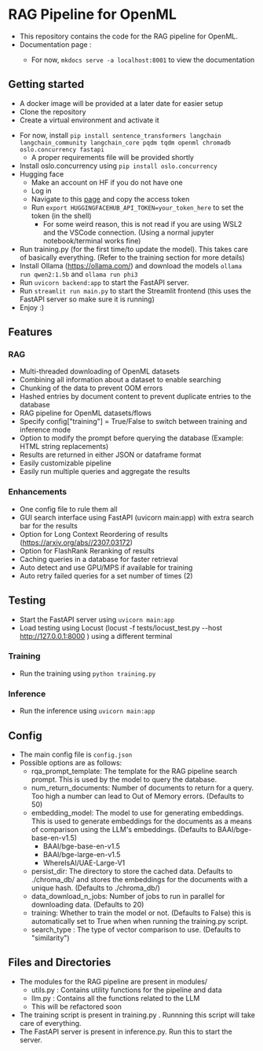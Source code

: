 # RAG Pipeline for OpenML

- This repository contains the code for the RAG pipeline for OpenML. 
- Documentation page : <attempting to deploy>
  - For now, ```mkdocs serve -a localhost:8001``` to view the documentation

## Getting started
- A docker image will be provided at a later date for easier setup
- Clone the repository
- Create a virtual environment and activate it
<!-- - Install the requirements using `pip install -r requirements.txt` -->
- For now, install `pip install sentence_transformers langchain langchain_community langchain_core pqdm tqdm openml chromadb oslo.concurrency fastapi`
  - A proper requirements file will be provided shortly
- Install oslo.concurrency using `pip install oslo.concurrency`
- Hugging face
  - Make an account on HF if you do not have one
  - Log in
  - Navigate to this [page](https://huggingface.co/settings/tokens) and copy the access token
  - Run `export HUGGINGFACEHUB_API_TOKEN=your_token_here` to set the token (in the shell)
      - For some weird reason, this is not read if you are using WSL2 and the VSCode connection. (Using a normal jupyter notebook/terminal works fine) 
- Run training.py (for the first time/to update the model). This takes care of basically everything. (Refer to the training section for more details)
- Install Ollama (https://ollama.com/) and download the models `ollama run qwen2:1.5b` and `ollama run phi3`
- Run `uvicorn backend:app` to start the FastAPI server. 
- Run `streamlit run main.py` to start the Streamlit frontend (this uses the FastAPI server so make sure it is running)
- Enjoy :)


## Features
### RAG
- Multi-threaded downloading of OpenML datasets
- Combining all information about a dataset to enable searching
- Chunking of the data to prevent OOM errors 
- Hashed entries by document content to prevent duplicate entries to the database
- RAG pipeline for OpenML datasets/flows
- Specify config["training"] = True/False to switch between training and inference mode
- Option to modify the prompt before querying the database (Example: HTML string replacements)
- Results are returned in either JSON or dataframe format
- Easily customizable pipeline
- Easily run multiple queries and aggregate the results
### Enhancements
- One config file to rule them all
- GUI search interface using FastAPI (uvicorn main:app) with extra search bar for the results
- Option for Long Context Reordering of results (https://arxiv.org/abs//2307.03172)
- Option for FlashRank Reranking of results
- Caching queries in a database for faster retrieval
- Auto detect and use GPU/MPS if available for training
- Auto retry failed queries for a set number of times (2)
## Testing
- Start the FastAPI server using `uvicorn main:app`
- Load testing using Locust (locust -f tests/locust_test.py --host http://127.0.0.1:8000 ) using a different terminal

### Training
- Run the training using `python training.py`

### Inference
- Run the inference using `uvicorn main:app`

## Config
- The main config file is `config.json` 
- Possible options are as follows:
  - rqa_prompt_template: The template for the RAG pipeline search prompt. This is used by the model to query the database. 
  - num_return_documents: Number of documents to return for a query. Too high a number can lead to Out of Memory errors. (Defaults to 50)
  - embedding_model: The model to use for generating embeddings. This is used to generate embeddings for the documents as a means of comparison using the LLM's embeddings. (Defaults to BAAI/bge-base-en-v1.5)
    - BAAI/bge-base-en-v1.5
    - BAAI/bge-large-en-v1.5
    - WhereIsAI/UAE-Large-V1
  - persist_dir: The directory to store the cached data. Defaults to ./chroma_db/ and stores the embeddings for the documents with a unique hash. (Defaults to ./chroma_db/)
  - data_download_n_jobs: Number of jobs to run in parallel for downloading data. (Defaults to 20)
  - training: Whether to train the model or not. (Defaults to False) this is automatically set to True when when running the training.py script.
  - search_type : The type of vector comparison to use. (Defaults to "similarity")

## Files and Directories
- The modules for the RAG pipeline are present in modules/
  - utils.py : Contains utility functions for the pipeline and data
  - llm.py : Contains all the functions related to the LLM
  - This will be refactored soon
- The training script is present in training.py . Runnning this script will take care of everything.
- The FastAPI server is present in inference.py. Run this to start the server.
